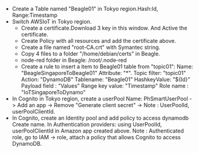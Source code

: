 + Create a Table named "Beagle01" in Tokyo region.Hash:Id, Range:Timestamp
+ Switch AWSIoT in Tokyo region.
  - Create a certificate.Download 3 key in this window. And Active the certificate.
  - Create Policy with all resources and add the certificate above.
  - Create a file named "root-CA.crt" with Symantec string.
  - Copy 4 files to a folder "/home/debian/certs" in Beagle.
  - node-red folder in Beagle: /root/.node-red
  - Create a rule to insert a item to Beagle01 table from "topic01":
    Name: "BeagleSingaporeToBeagle01"
    Attribute: "\*".
    Topic filter: "topic01"
    Action: "DynamoDB"
    Tablename: "Beagle01"
    HashkeyValue: "${Id}"
    Payload field : "Values"
    Range key value: "Timestamp"
    Role name : "IoTSingaporeToDynamo"
+ In Cognito in Tokyo region, create a userPool
  Name: PhSmartUserPool
  -> Add an app
  -> Remove "Generate client secret"
  -> Note : UserPoolId, userPoolClientId.
+ In Cognito, create an Identity pool and add policy to access dynamodb
    Create name.
    In Authentication providers: using UserPoolId, userPoolClientId in Amazon app created above.
    Note : Authenticated role, go to IAM -> role, attach a policy that allows Cognito to access DynamoDB.
    
